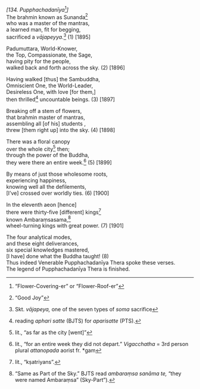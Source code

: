 *\[134. Pupphachadanīya*[^1]*\]*  
The brahmin known as Sunanda[^2]  
who was a master of the mantras,  
a learned man, fit for begging,  
sacrificed a *vājapeyya.*[^3] (1) \[1895\]

Padumuttara, World-Knower,  
the Top, Compassionate, the Sage,  
having pity for the people,  
walked back and forth across the sky. (2) \[1896\]

Having walked \[thus\] the Sambuddha,  
Omniscient One, the World-Leader,  
Desireless One, with love \[for them,\]  
then thrilled[^4] uncountable beings. (3) \[1897\]

Breaking off a stem of flowers,  
that brahmin master of mantras,  
assembling all \[of his\] students ,  
threw \[them right up\] into the sky. (4) \[1898\]

There was a floral canopy  
over the whole city[^5] then;  
through the power of the Buddha,  
they were there an entire week.[^6] (5) \[1899\]

By means of just those wholesome roots,  
experiencing happiness,  
knowing well all the defilements,  
\[I’ve\] crossed over worldly ties. (6) \[1900\]

In the eleventh aeon \[hence\]  
there were thirty-five \[different\] kings[^7]  
known Ambaraṃsasama,[^8]  
wheel-turning kings with great power. (7) \[1901\]

The four analytical modes,  
and these eight deliverances,  
six special knowledges mastered,  
\[I have\] done what the Buddha taught! (8)  
Thus indeed Venerable Pupphachadanīya Thera spoke these verses.  
The legend of Pupphachadanīya Thera is finished.  
[^1]: “Flower-Covering-er” or “Flower-Roof-er”  
[^2]: “Good Joy”  
[^3]: Skt. *vājapeya,* one of the seven types of *soma* sacrifice  
[^4]: reading *aphari satte* (BJTS) for *aparisatte* (PTS).  
[^5]: lit., “as far as the city \[went\]”  
[^6]: lit., “for an entire week they did not depart.” *Vigacchatha* =
    3rd person plural *attanopada* aorist fr. \*gam  
[^7]: lit., “kṣatriyans”.  
[^8]: “Same as Part of the Sky.” BJTS read *ambaraṃsa sanāma te,* “they
    were named Ambaraṃsa” (Sky-Part”).
